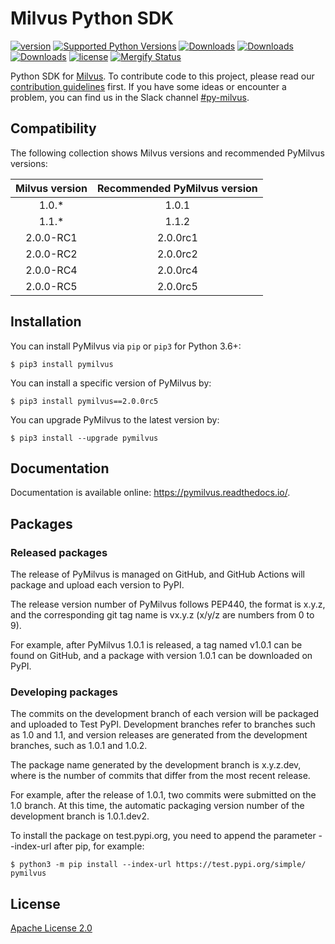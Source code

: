 
# Milvus Python SDK

[![version](https://img.shields.io/pypi/v/pymilvus.svg?color=blue)](https://pypi.org/project/pymilvus/)
[![Supported Python Versions](https://img.shields.io/pypi/pyversions/pymilvus?logo=python&logoColor=blue)](https://pypi.org/project/pymilvus/)
[![Downloads](https://pepy.tech/badge/pymilvus)](https://pepy.tech/project/pymilvus)
[![Downloads](https://pepy.tech/badge/pymilvus/month)](https://pepy.tech/project/pymilvus/month)
[![Downloads](https://pepy.tech/badge/pymilvus/week)](https://pepy.tech/project/pymilvus/week)
[![license](https://img.shields.io/hexpm/l/plug.svg?color=green)](https://github.com/milvus-io/pymilvus/blob/master/LICENSE)
[![Mergify Status][mergify-status]][mergify]


Python SDK for [Milvus](https://github.com/milvus-io/milvus). To contribute code to this project, please read our [contribution guidelines](https://github.com/milvus-io/milvus/blob/master/CONTRIBUTING.md) first. If you have some ideas or encounter a problem, you can find us in the Slack channel [#py-milvus](https://milvusio.slack.com/archives/C024XTWMT4L).


## Compatibility
The following collection shows Milvus versions and recommended PyMilvus versions:

|Milvus version| Recommended PyMilvus version |
|:-----:|:-----:|
| 1.0.* | 1.0.1 |
| 1.1.* | 1.1.2 |
| 2.0.0-RC1 | 2.0.0rc1 |
| 2.0.0-RC2 | 2.0.0rc2 |
| 2.0.0-RC4 | 2.0.0rc4 |
| 2.0.0-RC5 | 2.0.0rc5 |


## Installation

You can install PyMilvus via `pip` or `pip3` for Python 3.6+:

```shell
$ pip3 install pymilvus
```

You can install a specific version of PyMilvus by:

```shell
$ pip3 install pymilvus==2.0.0rc5
```

You can upgrade PyMilvus to the latest version by:

```shell
$ pip3 install --upgrade pymilvus
```


## Documentation

Documentation is available online: https://pymilvus.readthedocs.io/.


## Packages

### Released packages

The release of PyMilvus is managed on GitHub, and GitHub Actions will package and upload each version to PyPI.

The release version number of PyMilvus follows PEP440, the format is x.y.z, and the corresponding git tag name is vx.y.z (x/y/z are numbers from 0 to 9).

For example, after PyMilvus 1.0.1 is released, a tag named v1.0.1 can be found on GitHub, and a package with version 1.0.1 can be downloaded on PyPI.

### Developing packages

The commits on the development branch of each version will be packaged and uploaded to Test PyPI.
Development branches refer to branches such as 1.0 and 1.1, and version releases are generated from the development branches, such as 1.0.1 and 1.0.2.

The package name generated by the development branch is x.y.z.dev<dist>, where <dist> is the number of commits that differ from the most recent release.

For example, after the release of 1.0.1, two commits were submitted on the 1.0 branch. At this time, the automatic packaging version number of the development branch is 1.0.1.dev2.

To install the package on test.pypi.org, you need to append the parameter --index-url after pip, for example:
```shell
$ python3 -m pip install --index-url https://test.pypi.org/simple/ pymilvus
```


## License
[Apache License 2.0](LICENSE)


[mergify]: https://mergify.io
[mergify-status]: https://img.shields.io/endpoint.svg?url=https://gh.mergify.io/badges/milvus-io/pymilvus&style=plastic
